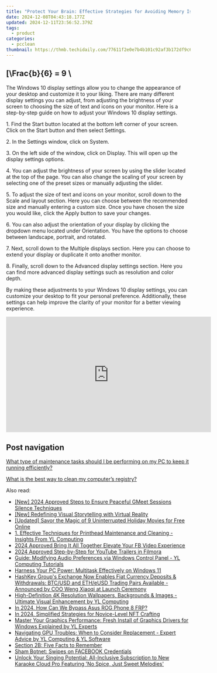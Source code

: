 ```yaml
---
title: "Protect Your Brain: Effective Strategies for Avoiding Memory Issues - Insights From YL Computing"
date: 2024-12-08T04:43:18.177Z
updated: 2024-12-11T23:56:52.379Z
tags:
  - product
categories:
  - pcclean
thumbnail: https://thmb.techidaily.com/77611f2e0e7b4b101c92af3b172df9c62d2c1071591d3411a278cc0334c16e37.jpg
---
```


## \[\Frac{b}{6} = 9 \

The Windows 10 display settings allow you to change the appearance of your desktop and customize it to your liking. There are many different display settings you can adjust, from adjusting the brightness of your screen to choosing the size of text and icons on your monitor. Here is a step-by-step guide on how to adjust your Windows 10 display settings. 

1\. Find the Start button located at the bottom left corner of your screen. Click on the Start button and then select Settings.

2\. In the Settings window, click on System.

3\. On the left side of the window, click on Display. This will open up the display settings options. 

4\. You can adjust the brightness of your screen by using the slider located at the top of the page. You can also change the scaling of your screen by selecting one of the preset sizes or manually adjusting the slider.

5\. To adjust the size of text and icons on your monitor, scroll down to the Scale and layout section. Here you can choose between the recommended size and manually entering a custom size. Once you have chosen the size you would like, click the Apply button to save your changes.

6\. You can also adjust the orientation of your display by clicking the dropdown menu located under Orientation. You have the options to choose between landscape, portrait, and rotated.

7\. Next, scroll down to the Multiple displays section. Here you can choose to extend your display or duplicate it onto another monitor.

8\. Finally, scroll down to the Advanced display settings section. Here you can find more advanced display settings such as resolution and color depth. 

By making these adjustments to your Windows 10 display settings, you can customize your desktop to fit your personal preference. Additionally, these settings can help improve the clarity of your monitor for a better viewing experience.

<!-- affiliate ads begin -->
<iframe width="560" height="315" src="https://www.youtube.com/embed/620kcQ7Dw7w?si=a5ussGs5HV7sG3hF" title="YouTube video player" frameborder="0" allow="accelerometer; autoplay; clipboard-write; encrypted-media; gyroscope; picture-in-picture; web-share" referrerpolicy="strict-origin-when-cross-origin" allowfullscreen></iframe>
<!-- affiliate ads end -->

## Post navigation

[What type of maintenance tasks should I be performing on my PC to keep it running efficiently?](https://tools.techidaily.com/pcclean/products/)

[What is the best way to clean my computer’s registry?](https://tools.techidaily.com/pcclean/products/)

<ins class="adsbygoogle"
     style="display:block"
     data-ad-format="autorelaxed"
     data-ad-client="ca-pub-7571918770474297"
     data-ad-slot="1223367746"></ins>

<ins class="adsbygoogle"
     style="display:block"
     data-ad-client="ca-pub-7571918770474297"
     data-ad-slot="8358498916"
     data-ad-format="auto"
     data-full-width-responsive="true"></ins>

<span class="atpl-alsoreadstyle">Also read:</span>
<div><ul>
<li><a href="https://screen-sharing-recording.techidaily.com/new-2024-approved-steps-to-ensure-peaceful-gmeet-sessions-silence-techniques/"><u>[New] 2024 Approved Steps to Ensure Peaceful GMeet Sessions Silence Techniques</u></a></li>
<li><a href="https://extra-guidance.techidaily.com/new-redefining-visual-storytelling-with-virtual-reality/"><u>[New] Redefining Visual Storytelling with Virtual Reality</u></a></li>
<li><a href="https://youtube-webster.techidaily.com/ed-savor-the-magic-of-9-uninterrupted-holiday-movies-for-free-online/"><u>[Updated] Savor the Magic of 9 Uninterrupted Holiday Movies for Free Online</u></a></li>
<li><a href="https://discover-able.techidaily.com/1-effective-techniques-for-printhead-maintenance-and-cleaning-insights-from-yl-computing/"><u>1. Effective Techniques for Printhead Maintenance and Cleaning - Insights From YL Computing</u></a></li>
<li><a href="https://facebook-clips.techidaily.com/2024-approved-bring-it-all-together-elevate-your-fb-video-experience/"><u>2024 Approved Bring It All Together Elevate Your FB Video Experience</u></a></li>
<li><a href="https://youtube-help.techidaily.com/2024-approved-step-by-step-for-youtube-trailers-in-filmora/"><u>2024 Approved Step-by-Step for YouTube Trailers in Filmora</u></a></li>
<li><a href="https://discover-able.techidaily.com/guide-modifying-audio-preferences-via-windows-control-panel-yl-computing-tutorials/"><u>Guide: Modifying Audio Preferences via Windows Control Panel - YL Computing Tutorials</u></a></li>
<li><a href="https://win11-tips.techidaily.com/harness-your-pc-power-multitask-effectively-on-windows-11/"><u>Harness Your PC Power: Multitask Effectively on Windows 11</u></a></li>
<li><a href="https://discover-able.techidaily.com/hashkey-groups-exchange-now-enables-fiat-currency-deposits-and-withdrawals-btcusd-and-etheusd-trading-pairs-available-announced-by-coo-weng-xiaoqi-at-launch16/"><u>HashKey Group's Exchange Now Enables Fiat Currency Deposits & Withdrawals: BTC/USD and ETH/eUSD Trading Pairs Available - Announced by COO Weng Xiaoqi at Launch Ceremony</u></a></li>
<li><a href="https://discover-able.techidaily.com/high-definition-4k-resolution-wallpapers-backgrounds-and-images-ultimate-visual-enhancement-by-yl-computing/"><u>High-Definition 4K Resolution Wallpapers, Backgrounds & Images - Ultimate Visual Enhancement by YL Computing</u></a></li>
<li><a href="https://android-frp.techidaily.com/in-2024-how-can-we-bypass-asus-rog-phone-8-frp-by-drfone-android/"><u>In 2024, How Can We Bypass Asus ROG Phone 8 FRP?</u></a></li>
<li><a href="https://extra-approaches.techidaily.com/in-2024-simplified-strategies-for-novice-level-nft-crafting/"><u>In 2024, Simplified Strategies for Novice-Level NFT Crafting</u></a></li>
<li><a href="https://discover-able.techidaily.com/master-your-graphics-performance-fresh-install-of-graphics-drivers-for-windows-explained-by-yl-experts/"><u>Master Your Graphics Performance: Fresh Install of Graphics Drivers for Windows Explained by YL Experts</u></a></li>
<li><a href="https://discover-able.techidaily.com/navigating-gpu-troubles-when-to-consider-replacement-expert-advice-by-yl-computing-and-yl-software/"><u>Navigating GPU Troubles: When to Consider Replacement - Expert Advice by YL Computing & YL Software</u></a></li>
<li><a href="https://discover-able.techidaily.com/section-2b-five-facts-to-remember/"><u>Section 2B: Five Facts to Remember</u></a></li>
<li><a href="https://tech-haven.techidaily.com/sham-botnet-swipes-on-facebook-credentials/"><u>Sham Botnet: Swipes on FACEBOOK Credentials</u></a></li>
<li><a href="https://discover-able.techidaily.com/unlock-your-singing-potential-all-inclusive-subscription-to-new-karaoke-cloud-pro-featuring-no-spice-just-sweet-melodies/"><u>Unlock Your Singing Potential: All-Inclusive Subscription to New Karaoke Cloud Pro Featuring 'No Spice, Just Sweet Melodies'</u></a></li>
</ul></div>


